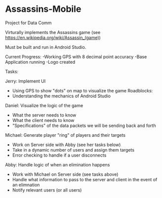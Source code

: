 # Assassins-Mobile
Project for Data Comm

Virturally implements the Assassins game (see https://en.wikipedia.org/wiki/Assassin_(game))

Must be built and run in Android Studio.


Current Progress:
-Working GPS with 8 decimal point accuracy 
-Base Application running 
-Logo created

Tasks:


Jerry:
Implement UI
  - Using GPS to show "dots" on map to visualize the game
Roadblocks:
  - Understanding the mechanics of Android Studio
  
Daniel:
Visualize the logic of the game
   - What the server needs to know
   - What the client needs to know 
   - "Specifications" of the data packets we will be sending back and forth
   
Michael:
Generate player "ring" of players and their targets
   - Work on Server side with Abby (see her tasks below)
   - Take in a dynamic number of users and assign them targets 
   - Error checking to handle if a user disconnects
   
Abby:
Handle logic of when an elimination happens
  - Work with Michael on Server side (see tasks above)
  - Handle what information to pass to the server and client in the event of an elimnation
  - Notify relevant users (or all users)
  
  

